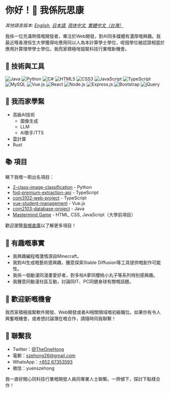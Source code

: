 # 你好！👋 我係阮思康

*其他語言版本: [English](README.md), [日本語](README.ja-JP.md), [简体中文](README.zh-CN.md), [繁體中文（台灣）](README.zh-TW.md)*

我係一位充滿熱情嘅開發者，專注於Web開發，對AI同多媒體有濃厚嘅興趣。我最近喺香港恒生大學獲得咗應用同以人為本計算學士學位，呢個學位被認證相當於應用計算理學學士學位。我而家積極咁搵緊科技行業嘅新機會。

## 🔧 技術與工具

![Java](https://img.shields.io/badge/-Java-007396?style=flat-square&logo=java&logoColor=white)
![Python](https://img.shields.io/badge/-Python-3776AB?style=flat-square&logo=python&logoColor=white)
![C#](https://img.shields.io/badge/-C%23-239120?style=flat-square&logo=c-sharp&logoColor=white)
![HTML5](https://img.shields.io/badge/-HTML5-E34F26?style=flat-square&logo=html5&logoColor=white)
![CSS3](https://img.shields.io/badge/-CSS3-1572B6?style=flat-square&logo=css3&logoColor=white)
![JavaScript](https://img.shields.io/badge/-JavaScript-F7DF1E?style=flat-square&logo=javascript&logoColor=black)
![TypeScript](https://img.shields.io/badge/-TypeScript-3178C6?style=flat-square&logo=typescript&logoColor=white)
![MySQL](https://img.shields.io/badge/-MySQL-4479A1?style=flat-square&logo=mysql&logoColor=white)
![Vue.js](https://img.shields.io/badge/-Vue.js-4FC08D?style=flat-square&logo=vue.js&logoColor=white)
![React](https://img.shields.io/badge/-React-61DAFB?style=flat-square&logo=react&logoColor=black)
![Node.js](https://img.shields.io/badge/-Node.js-339933?style=flat-square&logo=node.js&logoColor=white)
![Express.js](https://img.shields.io/badge/-Express.js-000000?style=flat-square&logo=express&logoColor=white)
![Bootstrap](https://img.shields.io/badge/-Bootstrap-7952B3?style=flat-square&logo=bootstrap&logoColor=white)
![jQuery](https://img.shields.io/badge/-jQuery-0769AD?style=flat-square&logo=jquery&logoColor=white)

## 🌱 我而家學緊

- 高級AI技術
  - 圖像生成
  - LLM
  - AI歌手/TTS
- 雲計算
- Rust

## 📚 項目

睇下我嘅一啲出名項目：

- [2-class-image-classification](https://github.com/YuenSzeHong/2-class-image-classification) - Python
- [fod-premium-extraction-api](https://github.com/YuenSzeHong/fod-premium-extraction-api) - TypeScript
- [com3102-web-project](https://github.com/YuenSzeHong/com3102-web-project) - TypeScript
- [vue-student-management](https://github.com/YuenSzeHong/vue-student-management) - Vue.js
- [com2103-database-project](https://github.com/YuenSzeHong/com2103-database-project) - Java
- [Mastermind Game](link-to-your-mastermind-game-repository) - HTML, CSS, JavaScript（大學前項目）

歡迎瀏覽[我嘅倉庫](https://github.com/YuenSzeHong?tab=repositories)以了解更多項目！

## 🎉 有趣嘅事實

- 我興趣編程嘅激情源自Minecraft。
- 我對AI生成嘅藝術感興趣，鍾意探索Stable Diffusion等工具提供嘅創作可能性。
- 我係一個動漫同漫畫愛好者，對多啦A夢同櫻桃小丸子等系列特別感興趣。
- 我鍾意同動漫社區互動，討論同IT、PC同健身球有關嘅話題。

## 💼 歡迎新嘅機會

我而家積極搵緊軟件開發、Web開發或者AI相關領域嘅初級職位。如果你有令人興奮嘅機會，或者想討論潛在嘅合作，請隨時同我聯繫！

## 💬 聯繫我

- Twitter：[@TheOneHong](https://twitter.com/TheOneHong)
- 電郵：[szehong26@gmail.com](mailto:szehong26@gmail.com) 
- WhatsApp：[+852 67353593](https://wa.me/85267353593)
- 微信：yuenszehong

我一直好開心同科技行業嘅開發人員同專業人士聯繫。一齊傾下，探討下點樣合作！